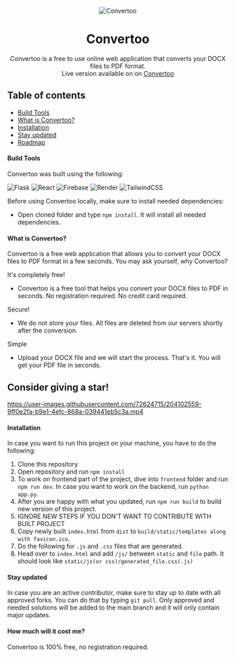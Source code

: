 <p align="center">
  <img alt="Convertoo" src="https://i.postimg.cc/CKCdZmK8/logo-d7f62097.png">
</p>

<p align="center">
  <h1 align="center">Convertoo</h1>
  <p align="center">Convertoo is a free to use online web application that converts your DOCX files to PDF format.
  <br />Live version available on on <a href="https://convertoo.onrender.com/">Convertoo</a></p>
</p>

## Table of contents
- [Build Tools](#build-tools)
- [What is Convertoo?](#what-is-convertoo)
- [Installation](#installation)
- [Stay updated](#stay-updated) 
- [Roadmap](#roadmap)

#### Build Tools

Convertoo was built using the following: 

![Flask](https://img.shields.io/badge/flask-%23000.svg?style=for-the-badge&logo=flask&logoColor=white)
![React](https://img.shields.io/badge/react-%2320232a.svg?style=for-the-badge&logo=react&logoColor=%2361DAFB)
![Firebase](https://img.shields.io/badge/firebase-%23039BE5.svg?style=for-the-badge&logo=firebase)
![Render](https://img.shields.io/badge/Render-%46E3B7.svg?style=for-the-badge&logo=render&logoColor=white)
![TailwindCSS](https://img.shields.io/badge/tailwindcss-%2338B2AC.svg?style=for-the-badge&logo=tailwind-css&logoColor=white)

Before using Convertoo locally, make sure to install needed dependencies:

- Open cloned folder and type `npm install`. It will install all needed dependencies.

#### What is Convertoo?

Convertoo is a free web application that allows you to convert your DOCX files to PDF format in a few seconds.
You may ask yourself, why Convertoo?

It's completely free!
- Convertoo is a free tool that helps you convert your DOCX files to PDF in seconds. No registration required. No credit card required.

Secure!
- We do not store your files. All files are deleted from our servers shortly after the conversion.

Simple
- Upload your DOCX file and we will start the process. That's it. You will get your PDF file in seconds.

## Consider giving a star!

https://user-images.githubusercontent.com/72624715/204102559-9ff0e2fa-b9e1-4efc-868a-039441eb5c3a.mp4

#### Installation

In case you want to run this project on your machine, you have to do the following:

1. Clone this repository
2. Open repository and run `npm install`
3. To work on frontend part of the project, dive into `frontend` folder and run `npm run dev`. In case you want to work on the backend, run `python app.py`.
4. After you are happy with what you updated, run `npm run build` to build new version of this project.
5. IGNORE NEW STEPS IF YOU DON'T WANT TO CONTRIBUTE WITH BUILT PROJECT
6. Copy newly built `index.html` from `dist` to `build/static/templates along with favicon.ico`.
7. Do the following for `.js` and `.css` files that are generated.
8. Head over to `index.html` and add `/js/` between `static` and `file` path. It should look like `static/js(or css)/generated_file.css(.js)`

#### Stay updated

In case you are an active contributor, make sure to stay up to date with all approved forks. You can do that by typing `git pull`. Only approved and needed solutions will be added to the main branch and it will only contain major updates.

#### How much will it cost me?

Convertoo is 100% free, no registration required. 
